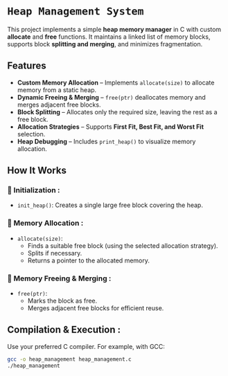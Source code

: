 # `Heap Management System`

This project implements a simple **heap memory manager** in C with custom **allocate** and **free** functions. It maintains a linked list of memory blocks, supports block **splitting and merging**, and minimizes fragmentation.

## Features 

- **Custom Memory Allocation** – Implements `allocate(size)` to allocate memory from a static heap.  
- **Dynamic Freeing & Merging** – `free(ptr)` deallocates memory and merges adjacent free blocks.  
- **Block Splitting** – Allocates only the required size, leaving the rest as a free block.  
- **Allocation Strategies** – Supports **First Fit, Best Fit, and Worst Fit** selection.  
- **Heap Debugging** – Includes `print_heap()` to visualize memory allocation.  

## How It Works

### 🔹 Initialization :
- `init_heap()`: Creates a single large free block covering the heap.

### 🔹 Memory Allocation :
- `allocate(size)`:  
  - Finds a suitable free block (using the selected allocation strategy).  
  - Splits if necessary.  
  - Returns a pointer to the allocated memory.

### 🔹 Memory Freeing & Merging :
- `free(ptr)`:  
  - Marks the block as free.  
  - Merges adjacent free blocks for efficient reuse.

## Compilation & Execution :
 Use your preferred C compiler. For example, with GCC:  
```bash
gcc -o heap_management heap_management.c
./heap_management
```


